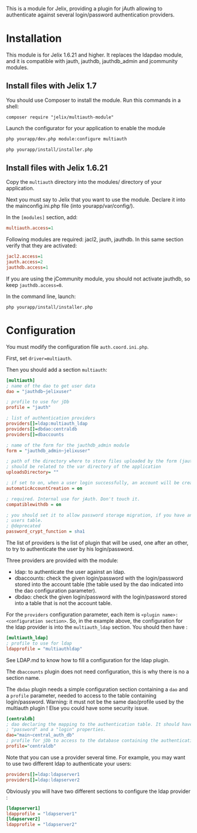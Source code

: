 This is a module for Jelix, providing a plugin for jAuth allowing to authenticate
against several login/password authentication providers.

Installation
============

This module is for Jelix 1.6.21 and higher. It replaces the ldapdao module,
and it is compatible with jauth, jauthdb, jauthdb_admin and jcommunity modules.

Install files with Jelix 1.7
----------------------------
You should use Composer to install the module. Run this commands in a shell:
                                               
```
composer require "jelix/multiauth-module"
```

Launch the configurator for your application to enable the module

```bash
php yourapp/dev.php module:configure multiauth

php yourapp/install/installer.php

```

Install files with Jelix 1.6.21
-------------------------------

Copy the `multiauth` directory into the modules/ directory of your application.

Next you must say to Jelix that you want to use the module. Declare
it into the mainconfig.ini.php file (into yourapp/var/config/).

In the `[modules]` section, add:

```ini
multiauth.access=1
```

Following modules are required: jacl2, jauth, jauthdb. In this same section 
verify that they are activated:

```ini
jacl2.access=1
jauth.access=2
jauthdb.access=1
```

If you are using the jCommunity module, you should not activate jauthdb, so keep
`jauthdb.access=0`.


In the command line, launch:

```
php yourapp/install/installer.php
```

Configuration
=============

You must modify the configuration file `auth.coord.ini.php`.
 
First, set `driver=multiauth`.

Then you should add a section `multiauth`:

```ini
[multiauth]
; name of the dao to get user data
dao = "jauthdb~jelixuser"

; profile to use for jDb 
profile = "jauth"

; list of authentication providers
providers[]=ldap:multiauth_ldap
providers[]=dbdao:centraldb
providers[]=dbaccounts

; name of the form for the jauthdb_admin module
form = "jauthdb_admin~jelixuser"

; path of the directory where to store files uploaded by the form (jauthdb_admin module)
; should be related to the var directory of the application
uploadsDirectory= ""

; if set to on, when a user login successfully, an account will be created automatically
automaticAccountCreation = on

; required. Internal use for jAuth. Don't touch it.
compatiblewithdb = on

; you should set it to allow password storage migration, if you have an old
; users table.
; @deprecated
password_crypt_function = sha1

```

The list of providers is the list of plugin that will be used, one after an
other, to try to authenticate the user by his login/password.

Three providers are provided with the module:

- ldap: to authenticate the user against an ldap. 
- dbaccounts: check the given login/password with the login/password stored into the
  account table (the table used by the dao indicated into the dao configuration
  parameter). 
- dbdao: check the given login/password with the login/password stored into
  a table that is not the account table.

For the `providers` configuration parameter, each item is `<plugin name>:<configuration section>`.
So, in the example above, the configuration for the ldap provider is into
the `multiauth_ldap` section. You should then have :

```ini
[multiauth_ldap]
; profile to use for ldap
ldapprofile = "multiauthldap"
```

See LDAP.md to know how to fill a configuration for the ldap plugin.

The `dbaccounts` plugin does not need configuration, this is why there is
no a section name.

The `dbdao` plugin needs a simple configuration section containing a `dao` and
a `profile` parameter, needed to access to the table containing login/password.
Warning: it must not be the same dao/profile used by the multiauth plugin !
Else you could have some security issue.

```ini
[centraldb]
; dao declaring the mapping to the authentication table. It should have a
; "password" and a "login" properties.
dao="main~central_auth_db"
; profile for jDb to access to the database containing the authentication table
profile="centraldb" 
```

Note that you can use a provider several time. For example, you may want to
use two different ldap to authenticate your users:

```ini
providers[]=ldap:ldapserver1
providers[]=ldap:ldapserver2
```

Obviously you will have two different sections to configure the ldap provider :

```ini
[ldapserver1]
ldapprofile = "ldapserver1"
[ldapserver2]
ldapprofile = "ldapserver2"
```


